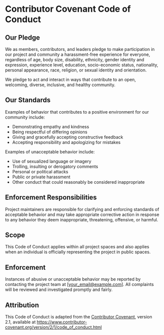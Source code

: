 # Contributor Covenant Code of Conduct

## Our Pledge

We as members, contributors, and leaders pledge to make participation in our project and community a harassment-free experience for everyone, regardless of age, body size, disability, ethnicity, gender identity and expression, experience level, education, socio-economic status, nationality, personal appearance, race, religion, or sexual identity and orientation.

We pledge to act and interact in ways that contribute to an open, welcoming, diverse, inclusive, and healthy community.

## Our Standards

Examples of behavior that contributes to a positive environment for our community include:

- Demonstrating empathy and kindness
- Being respectful of differing opinions
- Giving and gracefully accepting constructive feedback
- Accepting responsibility and apologizing for mistakes

Examples of unacceptable behavior include:

- Use of sexualized language or imagery
- Trolling, insulting or derogatory comments
- Personal or political attacks
- Public or private harassment
- Other conduct that could reasonably be considered inappropriate

## Enforcement Responsibilities

Project maintainers are responsible for clarifying and enforcing standards of acceptable behavior and may take appropriate corrective action in response to any behavior they deem inappropriate, threatening, offensive, or harmful.

## Scope

This Code of Conduct applies within all project spaces and also applies when an individual is officially representing the project in public spaces.

## Enforcement

Instances of abusive or unacceptable behavior may be reported by contacting the project team at [your_email@example.com]. All complaints will be reviewed and investigated promptly and fairly.

## Attribution

This Code of Conduct is adapted from the [Contributor Covenant][homepage], version 2.1, available at https://www.contributor-covenant.org/version/2/1/code_of_conduct.html

[homepage]: https://www.contributor-covenant.org
